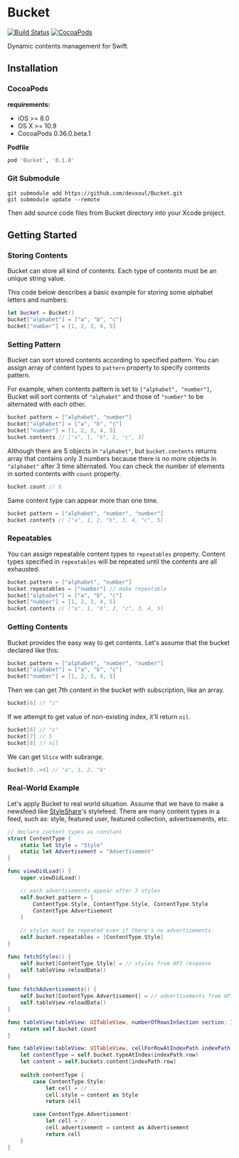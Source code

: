 Bucket
======

[![Build Status](https://travis-ci.org/devxoul/Bucket.svg)](https://travis-ci.org/devxoul/Bucket)
[![CocoaPods](http://img.shields.io/cocoapods/v/SwiftyColor.svg?style=flat)](http://cocoapods.org/?q=name%3ABucket%20author%3Adevxoul)

Dynamic contents management for Swift.


Installation
------------

### CocoaPods

**requirements:**

- iOS >= 8.0
- OS X >= 10.9
- CocoaPods 0.36.0.beta.1

**Podfile**

```ruby
pod 'Bucket', '0.1.0'
```


### Git Submodule

```shell
git submodule add https://github.com/devxoul/Bucket.git
git submodule update --remote
```

Then add source code files from Bucket directory into your Xcode project.


Getting Started
---------------

### Storing Contents

Bucket can store all kind of contents. Each type of contents must be an unique string value.

This code below describes a basic example for storing some alphabet letters and numbers:

```swift
let bucket = Bucket()
bucket["alphabet"] = ["a", "b", "c"]
bucket["number"] = [1, 2, 3, 4, 5]
```


### Setting Pattern

Bucket can sort stored contents according to specified pattern. You can assign array of content types to `pattern` property to specify contents pattern.

For example, when contents pattern is set to `["alphabet", "number"]`, Bucket will sort contents of `"alphabet"` and those of `"number"` to be alternated with each other.

```swift
bucket.pattern = ["alphabet", "number"]
bucket["alphabet"] = ["a", "b", "c"]
bucket["number"] = [1, 2, 3, 4, 5]
bucket.contents // ["a", 1, "b", 2, "c", 3]
```

Although there are 5 objects in `"alphabet"`, but `bucket.contents` returns array that contains only 3 numbers because there is no more objects in `"alphabet"` after 3 time alternated. You can check the number of elements in sorted contents with `count` property.

```swift
bucket.count // 6
```

Same content type can appear more than one time.

```swift
bucket.pattern = ["alphabet", "number", "number"]
bucket.contents // ["a", 1, 2, "b", 3, 4, "c", 5]
```


### Repeatables

You can assign repeatable content types to `repeatables` property. Content types specified in `repeatables` will be repeated until the contents are all exhausted.

```swift
bucket.pattern = ["alphabet", "number"]
bucket.repeatables = ["number"] // make repeatable
bucket["alphabet"] = ["a", "b", "c"]
bucket["number"] = [1, 2, 3, 4, 5]
bucket.contents // ["a", 1, "b", 2, "c", 3, 4, 5]
```


### Getting Contents

Bucket provides the easy way to get contents. Let's assume that the bucket declared like this:

```swift
bucket.pattern = ["alphabet", "number", "number"]
bucket["alphabet"] = ["a", "b", "c"]
bucket["number"] = [1, 2, 3, 4, 5]
```

Then we can get 7th content in the bucket with subscription, like an array.

```swift
bucket[6] // "c"
```

If we attempt to get value of non-existing index, it'll return `nil`.

```swift
bucket[6] // "c"
bucket[7] // 5
bucket[8] // nil
```

We can get `Slice` with subrange.

```swift
bucket[0..<4] // "a", 1, 2, "b"
```


### Real-World Example

Let's apply Bucket to real world situation. Assume that we have to make a newsfeed like [StyleShare](https://stylesha.re)'s stylefeed. There are many content types in a feed, such as: style, featured user, featured collection, advertisements, etc.

```swift
// declare content types as constant
struct ContentType {
    static let Style = "Style"
    static let Advertisement = "Advertisement"
}

func viewDidLoad() {
    super.viewDidLoad()

    // each advertisements appear after 3 styles
    self.bucket.pattern = [
        ContentType.Style, ContentType.Style, ContentType.Style
        ContentType.Advertisement
    ]
    
    // styles must be repeated even if there's no advertisements.
    self.bucket.repeatables = [ContentType.Style]
}

func fetchStyles() {
    self.bucket[ContentType.Style] = // styles from API response
    self.tableView.reloadData()
}

func fetchAdvertisements() {
    self.bucket[ContentType.Advertisement] = // advertisements from API response
    self.tableView.reloadData()
}

func tableView(tableView: UITableView, numberOfRowsInSection section: Int) -> Int {
    return self.bucket.count
}

func tableView(tableView: UITableView, cellForRowAtIndexPath indexPath: NSIndexPath) -> UITableViewCell {
    let contentType = self.bucket.typeAtIndex(indexPath.row)
    let content = self.buckets.content[indexPath.row]
    
    switch contentType {
        case ContentType.Style:
            let cell = // ...
            cell.style = content as Style
            return cell

        case ContentType.Advertisement:
            let cell = // ...
            cell.advertisement = content as Advertisement
            return cell
    }
}
```
